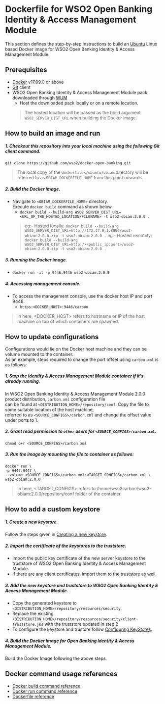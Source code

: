 # Dockerfile for WSO2 Open Banking Identity & Access Management Module #
This section defines the step-by-step instructions to build an [Ubuntu](https://hub.docker.com/_/ubuntu/) Linux based Docker image for WSO2 Open Banking Identity & Access Management Module.

## Prerequisites

* [Docker](https://www.docker.com/get-docker) v17.09.0 or above
* [Git](https://git-scm.com/book/en/v2/Getting-Started-Installing-Git) client
* WSO2 Open Banking Identity & Access Management Module pack downloaded through [WUM](https://docs.wso2.com/display/OB200/Setting+Up+Servers)
    + Host the downloaded pack locally or on a remote location.
    > The hosted location will be passed as the build argument `WSO2_SERVER_DIST_URL` when building the Docker image.

## How to build an image and run

##### 1. Checkout this repository into your local machine using the following Git client command.

```
git clone https://github.com/wso2/docker-open-banking.git
```

> The local copy of the `dockerfiles/ubuntu/obiam` directory will be referred to as `OBIAM_DOCKERFILE_HOME` from this point onwards.

##### 2. Build the Docker image.

- Navigate to `<OBIAM_DOCKERFILE_HOME>` directory. <br>
  Execute `docker build` command as shown below.
    + `docker build --build-arg WSO2_SERVER_DIST_URL=<URL_OF_THE_HOSTED_LOCATION/FILENAME> -t wso2-obiam:2.0.0 .`
    > eg:- Hosted locally: `docker build --build-arg WSO2_SERVER_DIST_URL=http://172.17.0.1:8000/wso2-obiam:2.0.0.zip -t wso2-obiam:2.0.0 .`
    > eg:- Hosted remotely: `docker build --build-arg WSO2_SERVER_DIST_URL=http://<public_ip:port>/wso2-obiam:2.0.0.zip -t wso2-obiam:2.0.0 .`

##### 3. Running the Docker image.

- `docker run -it -p 9446:9446 wso2-obiam:2.0.0`

##### 4. Accessing management console.

- To access the management console, use the docker host IP and port 9446.
    + `https:<DOCKER_HOST>:9446/carbon`
    
> In here, <DOCKER_HOST> refers to hostname or IP of the host machine on top of which containers are spawned.

## How to update configurations

Configurations would lie on the Docker host machine and they can be volume mounted to the container. <br>
As an example, steps required to change the port offset using `carbon.xml` is as follows:

##### 1. Stop the Identity & Access Management Module container if it's already running.

In WSO2 Open Banking Identity & Access Management Module 2.0.0 product distribution, `carbon.xml` configuration file <br>
can be found at `<DISTRIBUTION_HOME>/repository/conf`. Copy the file to some suitable location of the host machine, <br>
referred to as `<SOURCE_CONFIGS>/carbon.xml` and change the offset value under ports to 1.

##### 2. Grant read permission to `other` users for `<SOURCE_CONFIGS>/carbon.xml`.

```
chmod o+r <SOURCE_CONFIGS>/carbon.xml
```

##### 3. Run the image by mounting the file to container as follows:

```
docker run \
-p 9447:9447 \
--volume <SOURCE_CONFIGS>/carbon.xml:<TARGET_CONFIGS>/carbon.xml \
wso2-obiam:2.0.0
```

> In here, <TARGET_CONFIGS> refers to /home/wso2carbon/wso2-obiam:2.0.0/repository/conf folder of the container.

## How to add a custom keystore

##### 1. Create a new keystore.

Follow the steps given in [Creating a new keystore](https://docs.wso2.com/display/ADMIN44x/Creating+New+Keystores).

##### 2. Import the certificate of the keystores to the truststore.

* Import the public key certificate of the new server keystore to the truststore of WSO2 Open Banking Identity & Access Management Module.
* If there are any client certificates, import them to the truststore as well.

##### 3. Add the new keystore and truststore to WSO2 Open Banking Identity & Access Management Module.

* Copy the generated keystore to `<DISTRIBUTION_HOME>/repository/resources/security`.
* Replace the existing `<DISTRIBUTION_HOME>/repository/resources/security/client-truststore.jks` with the truststore updated in step 2
* To configure the keystore and trustore follow [Configuring KeyStores](https://docs.wso2.com/display/ADMIN44x/Configuring+Keystores+in+WSO2+Products).

##### 4. Build the Docker Image for Open Banking Identity & Access Management Module.

Build the Docker Image following the above steps.

## Docker command usage references

* [Docker build command reference](https://docs.docker.com/engine/reference/commandline/build/)
* [Docker run command reference](https://docs.docker.com/engine/reference/run/)
* [Dockerfile reference](https://docs.docker.com/engine/reference/builder/)
